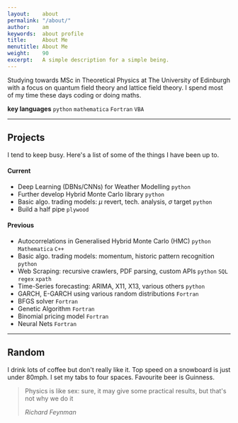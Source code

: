 ```yaml
---
layout:    about
permalink: "/about/"
author:    am
keywords:  about profile
title:     About Me
menutitle: About Me
weight:    90
excerpt:   A simple description for a simple being.
---
```


Studying towards MSc in Theoretical Physics at The University of Edinburgh with a focus on quantum field theory and lattice field theory. I spend most of my time these days coding or doing maths.

**key languages** `python` `mathematica` `Fortran` `VBA`

---

## Projects

I tend to keep busy. Here's a list of some of the things I have been up to.

#### Current

 - Deep Learning (DBNs/CNNs) for Weather Modelling `python`
 - Further develop Hybrid Monte Carlo library `python`
 - Basic algo. trading models: $\mu$ revert, tech. analysis, $\sigma$ target `python`
 - Build a half pipe `plywood`

#### Previous

 - Autocorrelations in Generalised Hybrid Monte Carlo (HMC) `python` `Mathematica` `C++`
 - Basic algo. trading models: momentum, historic pattern recognition `python`
 - Web Scraping: recursive crawlers, PDF parsing, custom APIs `python` `SQL` `regex` `xpath`
 - Time-Series forecasting: ARIMA, X11, X13, various others `python`
 - GARCH, E-GARCH using various random distributions `Fortran`
 - BFGS solver `Fortran`
 - Genetic Algorithm `Fortran`
 - Binomial pricing model `Fortran`
 - Neural Nets `Fortran`

---

## Random
I drink lots of coffee but don't really like it. Top speed on a snowboard is just under 80mph. I set my tabs to four spaces. Favourite beer is Guinness.

> Physics is like sex: sure, it may give some practical results, but that's not why we do it
>
> <cite>Richard Feynman</cite>